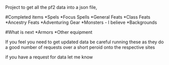 Project to get all the pf2 data into a json file, 

#Completed items
*Spels
*Focus Spells
*General Feats
*Class Feats
*Ancestry Feats
*Adventuring Gear
*Monsters - I believe
*Backgrounds

#What is next
*Armors
*Other equipment


If you feel you need to get updated data be careful running these as they do a good number of requests over a short peroid onto the respective sites

if you have a request for data let me know


